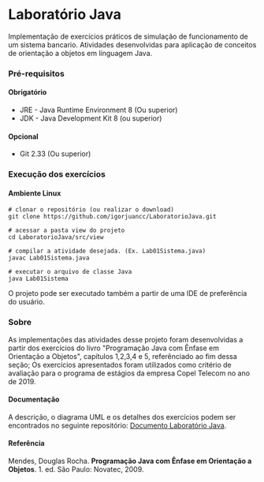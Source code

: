 # Laboratório Java

Implementação de exercícios práticos de simulação de funcionamento de um sistema bancario. Atividades desenvolvidas para aplicação de conceitos de orientação a objetos em línguagem Java.

### Pré-requisitos

#### Obrigatório

* JRE - Java Runtime Environment 8 (Ou superior)
* JDK - Java Development Kit 8 (ou superior)

#### Opcional

* Git 2.33 (Ou superior)

### Execução dos exercícios

#### Ambiente Linux

    # clonar o repositório (ou realizar o download)
    git clone https://github.com/igorjuancc/LaboratorioJava.git

    # acessar a pasta view do projeto
    cd LaboratorioJava/src/view

    # compilar a atividade desejada. (Ex. Lab01Sistema.java)
    javac Lab01Sistema.java

    # executar o arquivo de classe Java
    java Lab01Sistema

O projeto pode ser executado também a partir de uma IDE de preferência do usuário.

### Sobre

As implementações das atividades desse projeto foram desenvolvidas a partir dos exercícios do livro "Programação Java com Ênfase em Orientação a Objetos", capítulos 1,2,3,4 e 5, referênciado ao fim dessa seção; Os exercícios apresentados foram utilizados como critério de avaliação para o programa de estágios da empresa Copel Telecom no ano de 2019. 

#### Documentação

A descrição, o diagrama UML e os detalhes dos exercícios podem ser encontrados no seguinte repositório: [Documento Laboratório Java](https://github.com/igorjuancc/documentacao/tree/main/LaboratorioJava).

#### Referência

Mendes, Douglas Rocha. **Programação Java com Ênfase em Orientação a Objetos**. 1. ed. São Paulo: Novatec, 2009.
